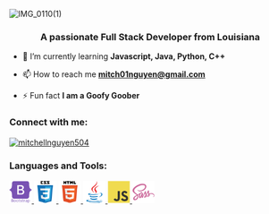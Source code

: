 ![IMG_0110(1)](https://user-images.githubusercontent.com/113191129/198346163-59e522e8-6b90-4b20-a266-0e4edd64122f.PNG)




<!--
**mitchnguyen1/mitchnguyen1** is a ✨ _special_ ✨ repository because its `README.md` (this file) appears on your GitHub profile.
-->
<h3 align="center">A passionate Full Stack Developer from Louisiana</h3>

- 🌱 I’m currently learning **Javascript, Java, Python, C++**

- 📫 How to reach me **mitch01nguyen@gmail.com**

- ⚡ Fun fact **I am a Goofy Goober**

<h3 align="left">Connect with me:</h3>
<p align="left">
<a href="https://linkedin.com/in/mitchellnguyen504" target="blank"><img align="center" src="https://raw.githubusercontent.com/rahuldkjain/github-profile-readme-generator/master/src/images/icons/Social/linked-in-alt.svg" alt="mitchellnguyen504" height="30" width="40" /></a>
</p>

<h3 align="left">Languages and Tools:</h3>
<p align="left"> <a href="https://getbootstrap.com" target="_blank" rel="noreferrer"> <img src="https://raw.githubusercontent.com/devicons/devicon/master/icons/bootstrap/bootstrap-plain-wordmark.svg" alt="bootstrap" width="40" height="40"/> </a> <a href="https://www.w3schools.com/css/" target="_blank" rel="noreferrer"> <img src="https://raw.githubusercontent.com/devicons/devicon/master/icons/css3/css3-original-wordmark.svg" alt="css3" width="40" height="40"/> </a> <a href="https://www.w3.org/html/" target="_blank" rel="noreferrer"> <img src="https://raw.githubusercontent.com/devicons/devicon/master/icons/html5/html5-original-wordmark.svg" alt="html5" width="40" height="40"/> </a> <a href="https://www.java.com" target="_blank" rel="noreferrer"> <img src="https://raw.githubusercontent.com/devicons/devicon/master/icons/java/java-original.svg" alt="java" width="40" height="40"/> </a> <a href="https://developer.mozilla.org/en-US/docs/Web/JavaScript" target="_blank" rel="noreferrer"> <img src="https://raw.githubusercontent.com/devicons/devicon/master/icons/javascript/javascript-original.svg" alt="javascript" width="40" height="40"/> </a> <a href="https://sass-lang.com" target="_blank" rel="noreferrer"> <img src="https://raw.githubusercontent.com/devicons/devicon/master/icons/sass/sass-original.svg" alt="sass" width="40" height="40"/> </a> </p>
